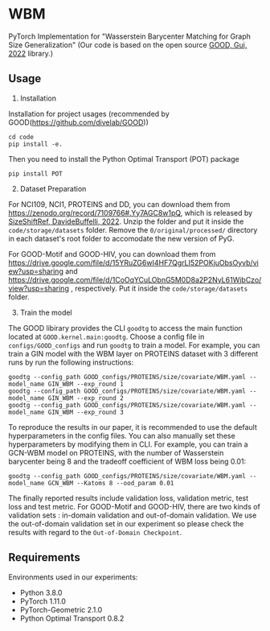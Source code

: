# WBM
PyTorch Implementation for "Wasserstein Barycenter Matching for Graph Size Generalization" (Our code is based on the open source [GOOD, Gui, 2022](https://github.com/divelab/GOOD) library.)



## Usage

1. Installation

Installation for project usages (recommended by GOOD(https://github.com/divelab/GOOD))
```
cd code
pip install -e.
```

Then you need to install the Python Optimal Transport (POT) package
```
pip install POT
```

2. Dataset Preparation

For NCI109, NCI1, PROTEINS and DD, you can download them from https://zenodo.org/record/7109766#.Yy7AGC8w1pQ, which is released by [SizeShiftRef, DavideBuffelli, 2022](https://github.com/DavideBuffelli/SizeShiftReg). Unzip the folder and put it inside the `code/storage/datasets`  folder. Remove the `0/original/processed/` directory in each dataset's root folder to accomodate the new version of PyG.

For GOOD-Motif and GOOD-HIV, you can download them from  https://drive.google.com/file/d/15YRuZG6wI4HF7QgrLI52POKjuObsOyvb/view?usp=sharing and  https://drive.google.com/file/d/1CoOqYCuLObnG5M0D8a2P2NyL61WjbCzo/view?usp=sharing , respectively. Put it inside the `code/storage/datasets`  folder.


3. Train the model

The GOOD libirary provides the CLI `goodtg` to access the main function located at `GOOD.kernel.main:goodtg`. Choose a config file in `configs/GOOD_configs` and run `goodtg` to train a model. For example, you can train a GIN model with the WBM layer on PROTEINS dataset with 3 different runs by run the following instructions:
```
goodtg --config_path GOOD_configs/PROTEINS/size/covariate/WBM.yaml --model_name GIN_WBM --exp_round 1
goodtg --config_path GOOD_configs/PROTEINS/size/covariate/WBM.yaml --model_name GIN_WBM --exp_round 2
goodtg --config_path GOOD_configs/PROTEINS/size/covariate/WBM.yaml --model_name GIN_WBM --exp_round 3
```
To reproduce the results in our paper, it is recommended to use the default hyperparameters in the config files. You can also manually set these hyperparameters by modifying them in CLI. For example, you can train a GCN-WBM model on PROTEINS, with the number of Wasserstein barycenter being 8 and the tradeoff coefficient of WBM loss being 0.01:
```
goodtg --config_path GOOD_configs/PROTEINS/size/covariate/WBM.yaml --model_name GCN_WBM --Katoms 8 --ood_param 0.01 
```
The finally reported results include validation loss, validation metric, test loss and test metric. For GOOD-Motif and GOOD-HIV, there are two kinds of validation sets : in-domain validation and out-of-domain validation. We use the out-of-domain validation set in our experiment so please check the results with regard to the `Out-of-Domain Checkpoint`.

## Requirements
Environments used in our experiments:
* Python 3.8.0
* PyTorch 1.11.0
* PyTorch-Geometric 2.1.0
* Python Optimal Transport 0.8.2


